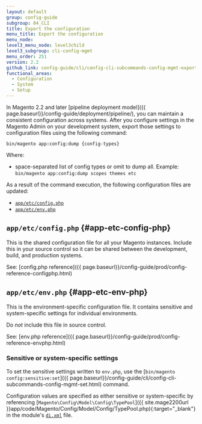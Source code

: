 ```yaml
---
layout: default
group: config-guide
subgroup: 04_CLI
title: Export the configuration
menu_title: Export the configuration
menu_node:
level3_menu_node: level3child
level3_subgroup: cli-config-mgmt
menu_order: 251
version: 2.2
github_link: config-guide/cli/config-cli-subcommands-config-mgmt-export.md
functional_areas:
  - Configuration
  - System
  - Setup
---
```


In Magento 2.2 and later [pipeline deployment model]({{ page.baseurl}}/config-guide/deployment/pipeline/), you can maintain a consistent configuration across systems. After you configure settings in the Magento Admin on your development system, export those settings to configuration files using the following command:

    bin/magento app:config:dump {config-types}

Where:
- space-separated list of config types or omit to dump all. Example: `bin/magento app:config:dump scopes themes etc`


As a result of the command execution, the following configuration files are updated:

-   [`app/etc/config.php`](#app-etc-config-php)
-   [`app/etc/env.php`](#app-etc-env-php)

## `app/etc/config.php` {#app-etc-config-php}

This is the shared configuration file for all your Magento instances.
Include this in your source control so it can be shared between the development, build, and production systems.

See: [config.php reference]({{ page.baseurl}}/config-guide/prod/config-reference-configphp.html)

## `app/etc/env.php` {#app-etc-env-php}

This is the environment-specific configuration file.
It contains sensitive and system-specific settings for individual environments.

Do _not_ include this file in source control.

See: [env.php reference]({{ page.baseurl}}/config-guide/prod/config-reference-envphp.html)

### Sensitive or system-specific settings

To set the sensitive settings written to `env.php`, use the [`bin/magento config:sensitive:set`]({{ page.baseurl}}/config-guide/cli/config-cli-subcommands-config-mgmt-set.html) command.

Configuration values are specified as either sensitive or system-specific by referencing [`Magento\Config\Model\Config\TypePool`]({{ site.mage2200url }}app/code/Magento/Config/Model/Config/TypePool.php){:target="\_blank"} in the module's [`di.xml`]({{page.baseurl}}/extension-dev-guide/configuration/sensitive-and-environment-settings.html#how-to-specify-values-as-sensitive-or-system-specific) file.
